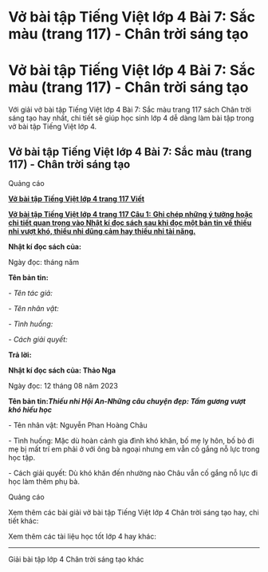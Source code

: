 # Vở bài tập Tiếng Việt lớp 4 Bài 7: Sắc màu (trang 117) - Chân trời sáng tạo

# Vở bài tập Tiếng Việt lớp 4 Bài 7: Sắc màu (trang 117) - Chân trời sáng tạo

Với giải vở bài tập Tiếng Việt lớp 4 Bài 7: Sắc màu trang 117 sách Chân trời sáng tạo hay nhất, chi tiết sẽ giúp học sinh lớp 4 dễ dàng làm bài tập trong vở bài tập Tiếng Việt lớp 4.

## Vở bài tập Tiếng Việt lớp 4 Bài 7: Sắc màu (trang 117) - Chân trời sáng tạo

Quảng cáo

[**Vở bài tập Tiếng Việt lớp 4 trang 117 Viết**](https://vietjack.com/vbt-tieng-viet-4-ct/viet-trang-117-vbt-tieng-viet-4-tap-1.jsp)

[**Vở bài tập Tiếng Việt lớp 4 trang 117 Câu 1:** **Ghi chép những ý tưởng hoặc chi tiết quan trọng vào Nhật kí đọc sách sau khi đọc một bản tin về thiếu nhi vượt khó, thiếu nhi dũng cảm hay thiếu nhi tài năng.**](https://vietjack.com/vbt-tieng-viet-4-ct/ghi-chep-nhung-y-tuong-hoac-chi-tiet-quan-trong-vao-nhat-ki-vm.jsp)

**Nhật kí đọc sách của:**

Ngày đọc: tháng năm 

**Tên bản tin:**

_\- Tên tác giả:_

_\- Tên nhân vật:_

_\- Tình huống:_

_\- Cách giải quyết:_

**Trả lời:**

**Nhật kí đọc sách của: Thảo Nga**

Ngày đọc: 12 tháng 08 năm 2023

**Tên bản tin:_Thiếu nhi Hội An-Những câu chuyện đẹp: Tấm gương vượt khó hiếu học_**

\- Tên nhân vật: Nguyễn Phan Hoàng Châu

\- Tình huống: Mặc dù hoàn cảnh gia đình khó khăn, bố mẹ ly hôn, bố bỏ đi mẹ bị mất trí em phải ở với ông bà ngoại nhưng em vẫn cố gắng nỗ lực trong học tập.

\- Cách giải quyết: Dù khó khăn đến nhường nào Châu vẫn cố gắng nỗ lực đi học làm thêm phụ bà.

Quảng cáo

Xem thêm các bài giải vở bài tập Tiếng Việt lớp 4 Chân trời sáng tạo hay, chi tiết khác:

Xem thêm các tài liệu học tốt lớp 4 hay khác:

* * *

Giải bài tập lớp 4 Chân trời sáng tạo khác
